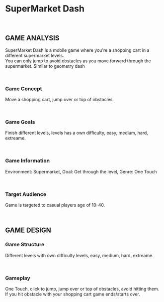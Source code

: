 <h1>SuperMarket Dash</h1>

<br>

<h2>GAME ANALYSIS</h2>

<p>SuperMarket Dash is a mobile game where you're a shopping cart in a different supermarket levels. <br>You can only jump to avoid obstacles as you move forward through the supermarket. Similar to geometry dash</p>

<br>
<h3>Game Concept</h3> 

<p>Move a shopping cart, jump over or top of obstacles.</p>

<br>
<h3>Game Goals</h3> 

<p>Finish different levels, levels has a own difficulty, easy, medium, hard, extreame.</p>

<br>
<h3>Game Information</h3>

<p>Environment: Supermarket, Goal: Get through the level, Genre: One Touch</p>

<br>
<h3>Target Audience</h3>

<p>Game is targeted to casual players age of 10-40.</p>

<br>
<h2>GAME DESIGN</h2>

<h3>Game Structure</h3>

<p>Different levels with own difficulty levels, easy, medium, hard, extreame.</p>

<br>
<h3>Gameplay</h3>

<p>One Touch, click to jump, jump over or top of obstacles, avoid hitting them.<br> If you hit obstacle with your shopping cart game ends/starts over.</p>

<br>
